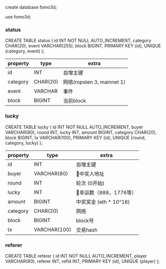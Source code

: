 
create database fomo3d;

use fomo3d;


### status

CREATE TABLE status (
  id INT NOT NULL AUTO_INCREMENT,
  category CHAR(20),
  event VARCHAR(255),
  block BIGINT,
  PRIMARY KEY (id),
  UNIQUE (category, event)
);

| property | type | extra |
|---| -----|----|
| id | INT | 自增主键 |
| category | CHAR(20) | 网络(ropsten 3, mainnet 1) |
| event | VARCHAR | 事件 |
| block | BIGINT | 当前block |

### lucky

CREATE TABLE lucky (
  id INT NOT NULL AUTO_INCREMENT,
  buyer VARCHAR(80),
  round INT,
  lucky INT,
  amount BIGINT,
  category CHAR(20),
  block BIGINT,
  tx VARCHAR(100),
  PRIMARY KEY (id),
  UNIQUE (round, category, lucky)
);

| property | type | extra |
|---| -----| --- |
| id | INT | 自增主键 |
| buyer | VARCHAR(80) | 中奖人地址 |
| round | INT | 轮次 (0开始) |
| lucky | INT | 幸运数（888，1776等） |
| amount | BIGINT | 中奖奖金 (eth * 10^18) |
| category | CHAR(20) | 网络 |
| block | BIGINT | block号 |
| tx | VARCHAR(100) | 交易hash |

### referer

CREATE TABLE referer (
  id INT NOT NULL AUTO_INCREMENT,
  player VARCHAR(80),
  referer INT,
  refId INT,
  PRIMARY KEY (id),
  UNIQUE (player)
);

